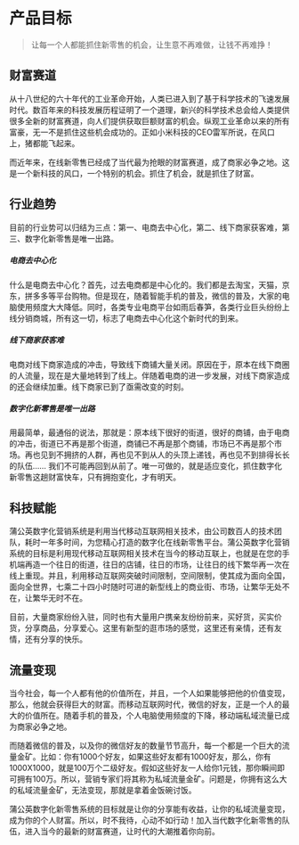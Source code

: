 # 产品目标
>让每一个人都能抓住新零售的机会，让生意不再难做，让钱不再难挣！
 
## 财富赛道
 
从十八世纪的六十年代的工业革命开始，人类已进入到了基于科学技术的飞速发展时代。数百年来的科技发展历程证明了一个道理，新兴的科学技术总会给人类提供很多全新的财富赛道，向人们提供获取巨额财富的机会。纵观工业革命以来的所有富豪，无一不是抓住这些机会成功的。正如小米科技的CEO雷军所说，在风口上，猪都能飞起来。
 
而近年来，在线新零售已经成了当代最为抢眼的财富赛道，成了商家必争之地。这是一个新科技的风口，一个特别的机会。抓住了机会，就是抓住了财富。
 
## 行业趋势
	
目前的行业势可以归结为三点：第一、电商去中心化，第二、线下商家获客难，第三、数字化新零售是唯一出路。
 
##### 电商去中心化
 
什么是电商去中心化？首先，过去电商都是中心化的。我们都是去淘宝，天猫，京东，拼多多等平台购物。但是现在，随着智能手机的普及，微信的普及，大家的电脑使用频度大大降低。同时，各类专业电商平台如雨后春笋，各类行业巨头纷纷上线分销商城，所有这一切，标志了电商去中心化这个新时代的到来。
 
##### 线下商家获客难
 
电商对线下商家造成的冲击，导致线下商铺大量关闭。原因在于，原本在线下商圈的人流量，现在是大量地转到了线上。伴随着电商的进一步发展，对线下商家造成的还会继续加重。线下商家已到了亟需改变的时刻。
 
##### 数字化新零售是唯一出路 
 
用最简单，最通俗的说法，那就是：原本线下很好的街道，很好的商铺，由于电商的冲击，街道已不再是那个街道，商铺已不再是那个商铺，市场已不再是那个市场。再也见到不拥挤的人群，再也见不到从人的头顶上递钱，再也见不到排得长长的队伍……
我们不可能再回到从前了。唯一可做的，就是适应变化，抓住数字化新零售这趟财富快车，只有拥抱变化，才有明天。
 
## 科技赋能
 
蒲公英数字化营销系统是利用当代移动互联网相关技术，由公司数百人的技术团队，耗时一年多时间，为您精心打造的数字化在线新零售平台。蒲公英数字化营销系统的目标是利用现代移动互联网相关技术在当今的移动互联上，也就是在您的手机端再造一个往日的街道，往日的店铺，往日的市场，让往日的线下繁华再一次在线上重现。并且，利用移动互联网突破时间限制，空间限制，使其成为面向全国，面向全世界，七乘二十四小时随时可进的新型线上的商业街、市场，让繁华无处不在，让繁华无时不在。
  
目前，大量商家纷纷入驻，同时也有大量用户携亲友纷纷前来，买好货，买实价货，分享商品，分享爱心。这里有新型的逛市场的感觉，这里还有亲情，还有友情，还有分享的快乐。
  
## 流量变现
   
当今社会，每一个人都有他的价值所在，并且，一个人如果能够把他的价值变现，那么，他就会获得巨大的财富。而移动互联网时代，微信的好友，正是一个人的最大的价值所在。随着手机的普及，个人电脑使用频度的下降，移动端私域流量已成为商家必争之地。
   
而随着微信的普及，以及你的微信好友的数量节节高升，每一个都是一个巨大的流量金矿。比如：你有1000个好友，如果这些好友都有1000好友，那么，你有1000X1000，就是100万个二级好友。假如这些好友一人给你1元钱，那你瞬间即可拥有100万。所以，营销专家们将其称为私域流量金矿。问题是，你拥有这么大的私域流量金矿，无法变现，那就是拿着金饭碗讨饭。
   
蒲公英数字化新零售系统的目标就是让你的分享能有收益，让你的私域流量变现，成为你的个人财富。所以，时不我待，心动不如行动！加入当代数字化新零售的队伍，进入当今的最新的财富赛道，让时代的大潮推着你向前。
  
 